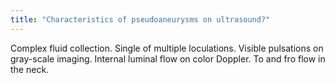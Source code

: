 ```yaml
---
title: "Characteristics of pseudoaneurysms on ultrasound?"
---
```

Complex fluid collection. Single of multiple loculations. Visible pulsations on gray-scale imaging. Internal luminal flow on color Doppler. To and fro flow in the neck.

